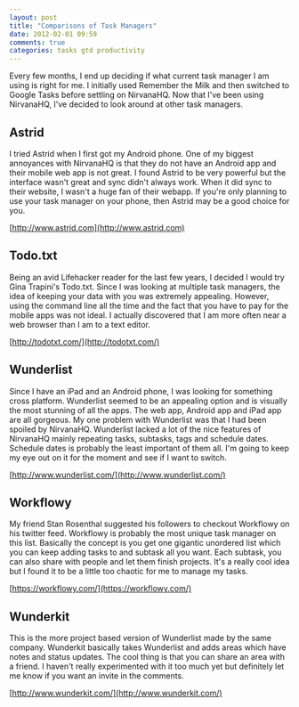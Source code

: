 ```yaml
---
layout: post
title: "Comparisons of Task Managers"
date: 2012-02-01 09:59
comments: true
categories: tasks gtd productivity
---
```


Every few months, I end up deciding if what current task manager I am using is
right for me. I initially used Remember the Milk and then switched to Google
Tasks before settling on NirvanaHQ. Now that I've been using NirvanaHQ, I've
decided to look around at other task managers.

## Astrid

I tried Astrid when I first got my Android phone. One of my biggest annoyances
with NirvanaHQ is that they do not have an Android app and their mobile web app
is not great. I found Astrid to be very powerful but the interface wasn't great
and sync didn't always work. When it did sync to their website, I wasn't a huge
fan of their webapp. If you're only planning to use your task manager on your
phone, then Astrid may be a good choice for you.

[http://www.astrid.com](http://www.astrid.com)

## Todo.txt

Being an avid Lifehacker reader for the last few years, I decided I would try
Gina Trapini's Todo.txt. Since I was looking at multiple task managers, the idea
of keeping your data with you was extremely appealing. However, using the
command line all the time and the fact that you have to pay for the mobile apps
was not ideal. I actually discovered that I am more often near a web browser than
I am to a text editor.

[http://todotxt.com/](http://todotxt.com/)

## Wunderlist

Since I have an iPad and an Android phone, I was looking for something cross
platform. Wunderlist seemed to be an appealing option and is visually the most
stunning of all the apps. The web app, Android app and iPad app are all 
gorgeous. My one problem with Wunderlist was that I had been spoiled by
NirvanaHQ. Wunderlist lacked a lot of the nice features of NirvanaHQ mainly
repeating tasks, subtasks, tags and schedule dates. Schedule dates is probably
the least important of them all. I'm going to keep my eye out on it for the
moment and see if I want to switch.

[http://www.wunderlist.com/](http://www.wunderlist.com/)

## Workflowy

My friend Stan Rosenthal suggested his followers to checkout Workflowy on his
twitter feed. Workflowy is probably the most unique task manager on this list.
Basically the concept is you get one gigantic unordered list which you can keep
adding tasks to and subtask all you want. Each subtask, you can also share with
people and let them finish projects. It's a really cool idea but I found it to
be a little too chaotic for me to manage my tasks.

[https://workflowy.com/](https://workflowy.com/)

## Wunderkit

This is the more project based version of Wunderlist made by the same company.
Wunderkit basically takes Wunderlist and adds areas which have notes and status
updates. The cool thing is that you can share an area with a friend. I haven't
really experimented with it too much yet but definitely let me know if you want
an invite in the comments.

[http://www.wunderkit.com/](http://www.wunderkit.com/)
